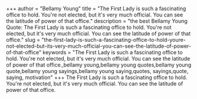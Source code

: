 +++
author = "Bellamy Young"
title = "The First Lady is such a fascinating office to hold. You're not elected, but it's very much official. You can see the latitude of power of that office."
description = "the best Bellamy Young Quote: The First Lady is such a fascinating office to hold. You're not elected, but it's very much official. You can see the latitude of power of that office."
slug = "the-first-lady-is-such-a-fascinating-office-to-hold-youre-not-elected-but-its-very-much-official-you-can-see-the-latitude-of-power-of-that-office"
keywords = "The First Lady is such a fascinating office to hold. You're not elected, but it's very much official. You can see the latitude of power of that office.,bellamy young,bellamy young quotes,bellamy young quote,bellamy young sayings,bellamy young saying,quotes, sayings,quote, saying, motivation"
+++
The First Lady is such a fascinating office to hold. You're not elected, but it's very much official. You can see the latitude of power of that office.
